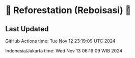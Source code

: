 
# 🌳 Reforestation (Reboisasi) 🌲

## Last Updated

GitHub Actions time: Tue Nov 12 23:19:09 UTC 2024

Indonesia/Jakarta time: Wed Nov 13 06:19:09 WIB 2024
